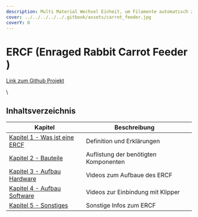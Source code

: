 ```yaml
---
description: Multi Material Wechsel Einheit, um Filamente automatisch zu wechseln
cover: ../../../../../.gitbook/assets/carrot_feeder.jpg
coverY: 0
---
```


# ERCF (Enraged Rabbit Carrot Feeder )

[Link zum Github Projekt](https://github.com/EtteGit/EnragedRabbitProject)

\


## Inhaltsverzeichnis

<table><thead><tr><th>Kapitel</th><th>Beschreibung</th><th data-hidden></th></tr></thead><tbody><tr><td><a href="ercf-enraged-rabbit-carrot-feeder/ercf-was-ist-das.md">Kapitel 1 - Was ist eine ERCF</a></td><td>Definition und Erklärungen</td><td></td></tr><tr><td><a href="ercf-enraged-rabbit-carrot-feeder/ercf-bauteile.md">Kapitel 2 - Bauteile</a></td><td>Auflistung der benötigten Komponenten</td><td></td></tr><tr><td><a href="ercf-enraged-rabbit-carrot-feeder/ercf-aufbau-hardware.md">Kapitel 3 - Aufbau Hardware</a></td><td>Videos zum Aufbaue des ERCF</td><td></td></tr><tr><td><a href="ercf-enraged-rabbit-carrot-feeder/ercf-aufbau-software.md">Kapitel 4 - Aufbau Software</a></td><td>Videos zur Einbindung mit Klipper</td><td></td></tr><tr><td><a href="ercf-enraged-rabbit-carrot-feeder/ercf-sonstiges.md">Kapitel 5 - Sonstiges</a></td><td>Sonstige Infos zum ERCF</td><td></td></tr></tbody></table>

###



